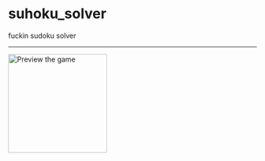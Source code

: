 # suhoku_solver

fuckin sudoku solver
<hr style="color:blue">
<img src="https://github.com/aaref-sh/suhoku_solver/blob/master/pics/ezgif.com-gif-maker.gif" alt="Preview the game" width="200">

